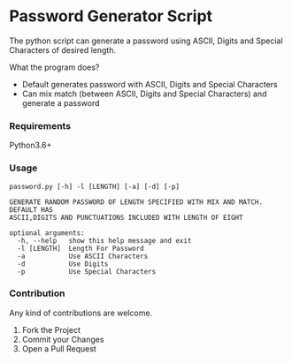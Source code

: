 # Password Generator Script
The python script can generate a password using ASCII, Digits and Special Characters of desired length.

What the program does?
- Default generates password with ASCII, Digits and Special Characters
- Can mix match (between ASCII, Digits and Special Characters) and generate a password 



### Requirements
Python3.6+


### Usage
```
password.py [-h] -l [LENGTH] [-a] [-d] [-p]

GENERATE RANDOM PASSWORD OF LENGTH SPECIFIED WITH MIX AND MATCH. DEFAULT HAS
ASCII,DIGITS AND PUNCTUATIONS INCLUDED WITH LENGTH OF EIGHT

optional arguments:
  -h, --help   show this help message and exit
  -l [LENGTH]  Length For Password
  -a           Use ASCII Characters
  -d           Use Digits
  -p           Use Special Characters

```

### Contribution

Any kind of contributions are welcome.

1. Fork the Project
2. Commit your Changes
3. Open a Pull Request


